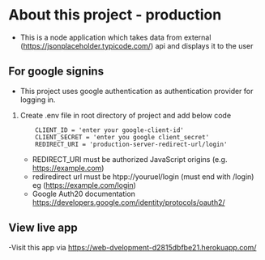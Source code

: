 # About this project - production
- This is a node application which takes data from external (https://jsonplaceholder.typicode.com/) api and displays it to the user

## For google signins

- This project uses google authentication as  authentication provider for logging in.

1. Create .env file in root directory of project and add below code
    ```
        CLIENT_ID = 'enter your google-client-id'
        CLIENT_SECRET = 'enter you google client_secret'
        REDIRECT_URI = 'production-server-redirect-url/login'
    ```
    - REDIRECT_URI must be authorized JavaScript origins (e.g. https://example.com)
    - rediredirect url must be htpp://youruel/login (must end with /login) eg (https://example.com/login)
    - Google Auth20 documentation https://developers.google.com/identity/protocols/oauth2/
 
## View live app
  -Visit this app via https://web-dvelopment-d2815dbfbe21.herokuapp.com/

